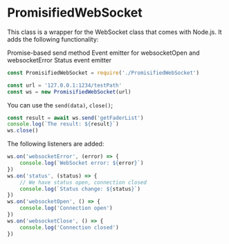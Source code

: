 # PromisifiedWebSocket

This class is a wrapper for the WebSocket class that comes with Node.js. It adds
the following functionality:

Promise-based send method
Event emitter for websocketOpen and websocketError
Status event emitter

```javascript
const PromisifiedWebSocket = require('./PromisifiedWebSocket')

const url = '127.0.0.1:1234/testPath'
const ws = new PromisifiedWebSocket(url)

```

You can use the `send(data)`, `close()`;

```javascript
const result = await ws.send('getFaderList')
console.log(`The result: ${result}`)
ws.close()
```

The following listeners are added:
```javascript
ws.on('websocketError', (error) => {
    console.log(`WebSocket error: ${error}`)
})
ws.on('status', (status) => {
    // We have status open, connection closed
    console.log(`Status change: ${status}`)
})
ws.on('websocketOpen', () => {
    console.log('Connection open')
})
ws.on('websocketClose', () => {
    console.log('Connection closed')
})
```
